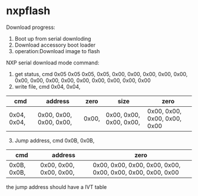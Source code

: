 # nxpflash
Download progress:
1. Boot up from serial downloding
2. Download accessory boot loader
3. operation:Download image to flash


NXP serial download mode command:
1. get status, cmd 0x05 0x05
  0x05, 0x05, 0x00, 0x00, 0x00, 0x00, 0x00, 0x00, 0x00, 0x00, 0x00, 0x00, 0x00, 0x00, 0x00, 0x00
2. write file, cmd 0x04, 0x04, 

cmd | address | zero | size | zero 
----| ------- | ---- | ---- | ----
0x04, 0x04, |  0x00, 0x00, 0x00, 0x00, | 0x00, |	0x00, 0x00, 0x00, 0x00, |	0x00, 0x00, 0x00, 0x00, 0x00

3. Jump address, cmd 0x0B, 0x0B, 

cmd | address | zero 
----| ------- | ---- 
0x0B, 0x0B, |  0x00, 0x00, 0x00, 0x00, | 0x00, 	0x00, 0x00, 0x00, 0x00, 0x00, 0x00, 0x00, 0x00, 0x00

the jump address should have a IVT table

